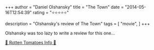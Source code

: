 +++
author = "Daniel Olshansky"
title = "The Town"
date = "2014-05-16T12:54:39"
rating = "⭐⭐⭐⭐⭐"

description = "Olshansky's review of The Town"
tags = [
    "movie",
]
+++


Olshansky was too lazy to write a review for this one...

[🍅 Rotten Tomatoes Info 🍅](https://www.rottentomatoes.com//m/the_town)